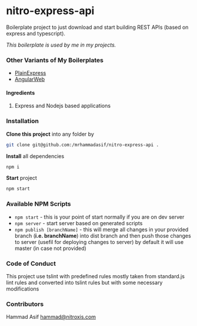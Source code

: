 # nitro-express-api

Boilerplate project to just download and start building REST APIs (based on express and typescript).

*This boilerplate is used by me in my projects.*

### Other Variants of My Boilerplates

- [PlainExpress](https://github.com/mrhammadasif/nitro-web)
- [AngularWeb](https://github.com/mrhammadasif/nitro-web-ng)

#### Ingredients

1. Express and Nodejs based applications

### Installation

**Clone this project** into any folder by
```sh
git clone git@github.com:/mrhammadasif/nitro-express-api .
```
**Install** all dependencies

```sh
npm i
```

**Start** project

```sh
npm start
```

### Available NPM Scripts

- `npm start` - this is your point of start normally if you are on dev server
- `npm server` - start server based on generated scripts
- `npm publish [branchName]` - this will merge all changes in your provided branch (**i.e. branchName**) into dist branch and then push those changes to server (usefil for deploying changes to server) by default it will use master (in case not provided)

### Code of Conduct

This project use tslint with predefined rules mostly taken from standard.js lint rules and converted into tslint rules but with some necessary modifications

### Contributors

Hammad Asif <hammad@nitroxis.com>

